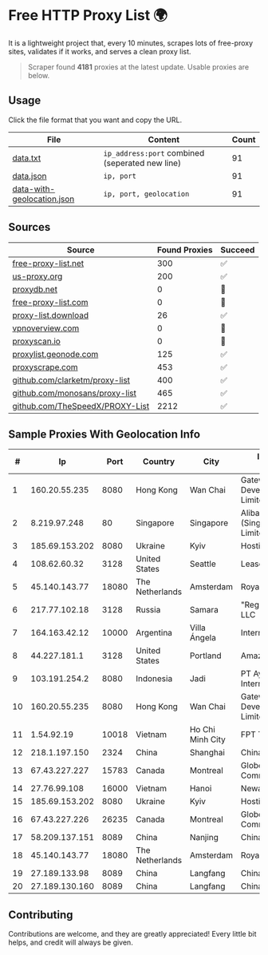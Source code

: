 
# Free HTTP Proxy List 🌍

It is a lightweight project that, every 10 minutes, scrapes lots of free-proxy sites, validates if it works, and serves a clean proxy list.


> Scraper found **4181** proxies at the latest update. Usable proxies are below.

## Usage

Click the file format that you want and copy the URL.


|File|Content|Count|
|----|-------|-----|
|[data.txt](https://raw.githubusercontent.com/themiralay/Proxy-List-World/master/data.txt)|`ip_address:port` combined (seperated new line)|91|
|[data.json](https://raw.githubusercontent.com/themiralay/Proxy-List-World/master/data.json)|`ip, port`|91|
|[data-with-geolocation.json](https://raw.githubusercontent.com/themiralay/Proxy-List-World/master/data-with-geolocation.json)|`ip, port, geolocation`|91|

## Sources

|Source|Found Proxies|Succeed|
|------|-------------|-------|
|[free-proxy-list.net](https://free-proxy-list.net)|300|✅|
|[us-proxy.org](https://www.us-proxy.org)|200|✅|
|[proxydb.net](http://proxydb.net)|0|🚫|
|[free-proxy-list.com](https://free-proxy-list.com/?page=&port=&type%5B%5D=http&type%5B%5D=https&up_time=0&search=Search)|0|🚫|
|[proxy-list.download](https://www.proxy-list.download/HTTP)|26|✅|
|[vpnoverview.com](https://vpnoverview.com/privacy/anonymous-browsing/free-proxy-servers)|0|🚫|
|[proxyscan.io](https://www.proxyscan.io)|0|🚫|
|[proxylist.geonode.com](https://proxylist.geonode.com/api/proxy-list?limit=300&page=1&sort_by=lastChecked&sort_type=desc&protocols=http,https)|125|✅|
|[proxyscrape.com](https://api.proxyscrape.com/v2/?request=displayproxies&protocol=http&timeout=10000&country=all&ssl=all&anonymity=all)|453|✅|
|[github.com/clarketm/proxy-list](https://raw.githubusercontent.com/clarketm/proxy-list/master/proxy-list-raw.txt)|400|✅|
|[github.com/monosans/proxy-list](https://raw.githubusercontent.com/monosans/proxy-list/main/proxies/http.txt)|465|✅|
|[github.com/TheSpeedX/PROXY-List](https://raw.githubusercontent.com/TheSpeedX/PROXY-List/master/http.txt)|2212|✅|


## Sample Proxies With Geolocation Info

|#|Ip|Port|Country|City|Internet Service Provider|
|-|--|----|-------|----|-------------------------|
|1|160.20.55.235|8080|Hong Kong|Wan Chai|Gateway Technology Development Company Limited|
|2|8.219.97.248|80|Singapore|Singapore|Alibaba Cloud (Singapore) Private Limited|
|3|185.69.153.202|8080|Ukraine|Kyiv|Hosting Ukraine LTD|
|4|108.62.60.32|3128|United States|Seattle|Leaseweb USA, Inc.|
|5|45.140.143.77|18080|The Netherlands|Amsterdam|RoyaleHosting BV|
|6|217.77.102.18|3128|Russia|Samara|"Region Svyaz Konsalt" LLC|
|7|164.163.42.12|10000|Argentina|Villa Ángela|Interret Villa Angela SRL|
|8|44.227.181.1|3128|United States|Portland|Amazon.com, Inc.|
|9|103.191.254.2|8080|Indonesia|Jadi|PT Ayodya Data Internusa|
|10|160.20.55.235|8080|Hong Kong|Wan Chai|Gateway Technology Development Company Limited|
|11|1.54.92.19|10018|Vietnam|Ho Chi Minh City|FPT Telecom Company|
|12|218.1.197.150|2324|China|Shanghai|China Telecom (Group)|
|13|67.43.227.227|15783|Canada|Montreal|GloboTech Communications|
|14|27.76.99.108|16000|Vietnam|Hanoi|Newass2011xDSLHCMC|
|15|185.69.153.202|8080|Ukraine|Kyiv|Hosting Ukraine LTD|
|16|67.43.227.226|26235|Canada|Montreal|GloboTech Communications|
|17|58.209.137.151|8089|China|Nanjing|China Telecom|
|18|45.140.143.77|18080|The Netherlands|Amsterdam|RoyaleHosting BV|
|19|27.189.133.98|8089|China|Langfang|Chinanet|
|20|27.189.130.160|8089|China|Langfang|Chinanet|



## Contributing

Contributions are welcome, and they are greatly appreciated! Every
little bit helps, and credit will always be given.

